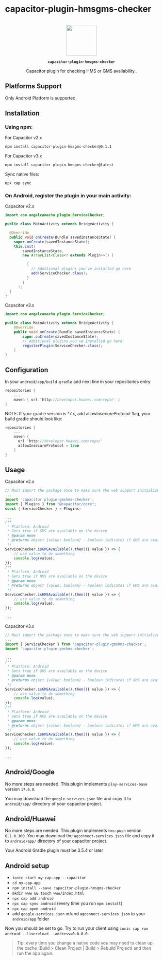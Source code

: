 # capacitor-plugin-hmsgms-checker
<p align="center"><br><img src="https://user-images.githubusercontent.com/236501/85893648-1c92e880-b7a8-11ea-926d-95355b8175c7.png" width="100" height="100" /></p>
<p align="center"><strong><code>capacitor-plugin-hmsgms-checker</code></strong></p>
<p align="center">
  Capacitor  plugin for checking HMS or GMS availability.</a>.
</p>


## Platforms Support

Only Android Platform is supported.


## Installation

### Using npm:


For Capacitor v2.x

```bash
npm install capacitor-plugin-hmsgms-checker@0.1.1
```


For Capacitor v3.x

```bash
npm install capacitor-plugin-hmsgms-checker@latest
```

Sync native files:

```bash
npx cap sync
```



### On Android, register the plugin in your main activity:

Capacitor v2.x

```java
import com.angelcamacho.plugin.ServiceChecker;

public class MainActivity extends BridgeActivity {

  @Override
  public void onCreate(Bundle savedInstanceState) {
    super.onCreate(savedInstanceState);
    this.init(
        savedInstanceState,
        new ArrayList<Class<? extends Plugin>>() {

          {
            // Additional plugins you've installed go here
            add(ServiceChecker.class);
          }
        }
      );
  }
}
```


Capacitor v3.x

```java
import com.angelcamacho.plugin.ServiceChecker;

public class MainActivity extends BridgeActivity {
    @Override
    public void onCreate(Bundle savedInstanceState) {
        super.onCreate(savedInstanceState);
        // Additional plugins you've installed go here
        registerPlugin(ServiceChecker.class);
    }
}
```

## Configuration

In your `android/app/build.gradle` add next line in your repositories entry

```java
repositories {
    ...
    maven { url 'http://developer.huawei.com/repo/' }
}
```

NOTE: If your gradle version is ^7.x, add allowInsecureProtocol flag, your build gradle should look like:

```java
repositories {
    ...
    maven { 
      url 'http://developer.huawei.com/repo/'
      allowInsecureProtocol = true
    }
}
```
## Usage

Capacitor v2.x

```typescript
// Must import the package once to make sure the web support initializes
...
import 'capacitor-plugin-gmshms-checker';
import { Plugins } from "@capacitor/core";
const { ServiceChecker } = Plugins;

...
/**
 * Platform: Android
 * Gets true if GMS are available on the device
 * @param none
 * @returns object {value: boolean} - boolean indicates if GMS are available
 */
ServiceChecker.isGMSAvailable().then(({ value }) => {
    // use value to do something
    console.log(value);
});
/**
 * Platform: Android
 * Gets true if HMS are available on the device
 * @param none
 * @returns object {value: boolean} - boolean indicates if HMS are available
 */
ServiceChecker.isHMSAvailable().then(({ value }) => {
    // use value to do something
    console.log(value);
});

...

```

Capacitor v3.x

```typescript
// Must import the package once to make sure the web support initializes
...
import { ServiceChecker } from 'capacitor-plugin-gmshms-checker';
import 'capacitor-plugin-gmshms-checker';

...
/**
 * Platform: Android
 * Gets true if GMS are available on the device
 * @param none
 * @returns object {value: boolean} - boolean indicates if GMS are available
 */
ServiceChecker.isGMSAvailable().then(({ value }) => {
    // use value to do something
    console.log(value);
});
/**
 * Platform: Android
 * Gets true if HMS are available on the device
 * @param none
 * @returns object {value: boolean} - boolean indicates if HMS are available
 */
ServiceChecker.isHMSAvailable().then(({ value }) => {
    // use value to do something
    console.log(value);
});

...

```


## Android/Google

No more steps are needed. This plugin implements `play-services-base` version `17.6.0`.

You may download the `google-services.json` file and copy it to `android/app/` directory of your capacitor project.

## Android/Huawei

No more steps are needed. This plugin implements `hms:push` version `6.1.0.300`.
You may download the `agconnect-services.json` file and copy it to `android/app/` directory of your capacitor project.



Your Android Gradle plugin must be 3.5.4 or later


## Android setup

- `ionic start my-cap-app --capacitor`
- `cd my-cap-app`
- `npm install --save capacitor-plugin-hmsgms-checker`
- `mkdir www && touch www/index.html`
- `npx cap add android`
- `npx cap sync android` (every time you run `npm install`)
- `npx cap open android`
- add `google-services.json` or/and `agconnect-services.json`  to your `android/app` folder



Now you should be set to go. Try to run your client using `ionic cap run android --livereload --address=0.0.0.0`.

> Tip: every time you change a native code you may need to clean up the cache (Build > Clean Project | Build > Rebuild Project) and then run the app again.


